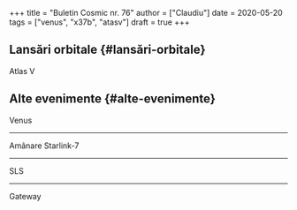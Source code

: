 +++
title = "Buletin Cosmic nr. 76"
author = ["Claudiu"]
date = 2020-05-20
tags = ["venus", "x37b", "atasv"]
draft = true
+++

## Lansări orbitale {#lansări-orbitale}

Atlas V


## Alte evenimente {#alte-evenimente}

Venus

---

Amânare Starlink-7

---

SLS

---

Gateway